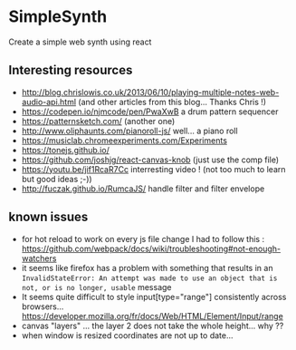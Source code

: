 SimpleSynth
===========

Create a simple web synth using react


## Interesting resources

- http://blog.chrislowis.co.uk/2013/06/10/playing-multiple-notes-web-audio-api.html (and other articles from this blog... Thanks Chris !)
- https://codepen.io/njmcode/pen/PwaXwB a drum pattern sequencer
- https://patternsketch.com/ (another one)
- http://www.oliphaunts.com/pianoroll-js/ well... a piano roll
- https://musiclab.chromeexperiments.com/Experiments
- https://tonejs.github.io/
- https://github.com/joshjg/react-canvas-knob (just use the comp file)
- https://youtu.be/jif1RcaR7Cc interresting video ! (not too much to learn but good ideas ;-))
- http://fuczak.github.io/RumcaJS/ handle filter and filter envelope

## known issues
- for hot reload to work on every js file change I had to follow this : https://github.com/webpack/docs/wiki/troubleshooting#not-enough-watchers
- it seems like firefox has a problem with something that results in an `InvalidStateError: An attempt was made to use an object that is not, or is no longer, usable` message
- It seems quite difficult to style input[type="range"] consistently across browsers... https://developer.mozilla.org/fr/docs/Web/HTML/Element/Input/range
- canvas "layers" ... the layer 2 does not take the whole height... why ??
- when window is resized coordinates are not up to date...
